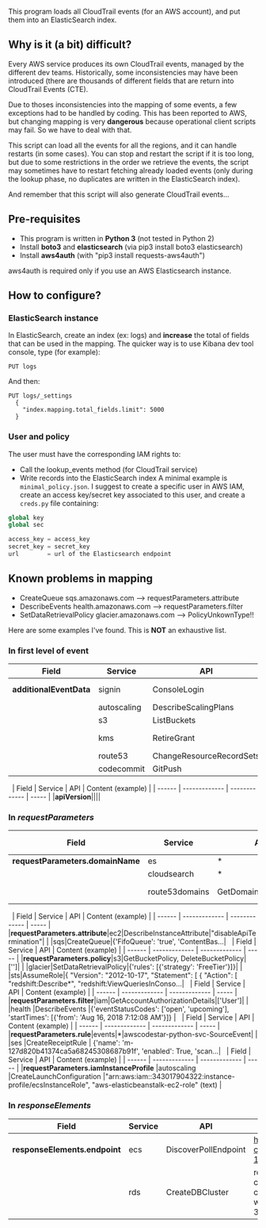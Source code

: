 This program loads all CloudTrail events (for an AWS account), and put them into an ElasticSearch index.

## Why is it (a bit) difficult?
Every AWS service produces its own CloudTrail events, managed by the different dev teams. Historically, 
some inconsistencies may have been introduced (there are thousands of different fields that are return
into CloudTrail Events (CTE).

Due to thoses inconsistencies into the mapping of some events, a few exceptions had to be handled by coding.
This has been reported to AWS, but changing mapping is very **dangerous** because operational client scripts 
may fail. So we have to deal with that.

This script can load all the events for all the regions, and it can handle restarts (in some cases). You
can stop and restart the script if it is too long, but due to some restrictions in the order we retrieve
the events, the script may sometimes have to restart fetching already loaded events (only during the lookup
phase, no duplicates are written in the ElasticSearch index).

And remember that this script will also generate CloudTrail events...

## Pre-requisites

* This program is written in **Python 3** (not tested in Python 2)
* Install **boto3** and **elasticsearch** (via pip3 install boto3 elasticsearch)
* Install **aws4auth** (with "pip3 install requests-aws4auth")

aws4auth is required only if you use an AWS Elasticsearch instance. 

## How to configure?
### ElasticSearch instance
In ElasticSearch, create an index (ex: logs) and **increase** the total of fields that can be used in the mapping. The quicker way is to use Kibana dev tool console, type (for example):
```
PUT logs
```
And then:
```
PUT logs/_settings
  {
    "index.mapping.total_fields.limit": 5000
  }
```
### User and policy
The user must have the corresponding IAM rights to:
* Call the lookup_events method (for CloudTrail service)
* Write records into the ElasticSearch index
A minimal example is `minimal_policy.json`.
I suggest to create a specific user in AWS IAM, create an access key/secret key associated to this user, and create a `creds.py` file containing:
```python
global key
global sec

access_key = access_key
secret_key = secret_key
url        = url of the Elasticsearch endpoint
```

## Known problems in mapping
* CreateQueue sqs.amazonaws.com --> requestParameters.attribute
* DescribeEvents health.amazonaws.com --> requestParameters.filter
* SetDataRetrievalPolicy glacier.amazonaws.com --> PolicyUnkownType!!

Here are some examples I've found. This is **NOT** an exhaustive list.

### In first level of event
| Field | Service        | API           | Content (example)  |
| ------ | ------------- | ------------- | ----- |
|**additionalEventData** | signin 		| ConsoleLogin	|{'LoginTo': 'https://console.aws.amazon.com/console/home?state=hashArgs%23&isauthcode=true', 'MobileVersion': 'No', 'MFAUsed': 'Yes'}|
| | autoscaling	| DescribeScalingPlans | {'service': 'application-autoscaling'} |
| | s3			| ListBuckets			|	{'vpcEndpointId': 'vpce-80a25ae9'}|
| |kms|RetireGrant |Grant ID: 4b2633e49ff14904d6c6f07d044bfa72d940913dc2939f8c4723c6bfdae02eca|
| |route53|ChangeResourceRecordSets|{'Note': 'Do not use to reconstruct hosted zone'}|
| |codecommit|GitPush| {'protocol': 'HTTP', 'capabilities': ['report-status', 'delete-refs', 's...|
&nbsp;
| Field | Service        | API           | Content (example)  |
| ------ | ------------- | ------------- | ----- |
|**apiVersion**||||
&nbsp;
### In *requestParameters*
| Field | Service        | API           | Content (example)  |
| ------ | ------------- | ------------- | ----- |
|**requestParameters.domainName**|es|*|*|
| |cloudsearch|*|*text*|
| |route53domains|GetDomainSuggestions|{'name': 'xyz.com'}|
&nbsp;
| Field | Service        | API           | Content (example)  |
| ------ | ------------- | ------------- | ----- |
|**requestParameters.attribute**|ec2|DescribeInstanceAttribute|"disableApiTermination"|
| |sqs|CreateQueue|{'FifoQueue': 'true', 'ContentBas...|
&nbsp;
| Field | Service        | API           | Content (example)  |
| ------ | ------------- | ------------- | ----- |
|**requestParameters.policy**|s3|GetBucketPolicy, DeleteBucketPolicy|['']|
| |glacier|SetDataRetrievalPolicy|{'rules': [{'strategy': 'FreeTier'}]}|
| |sts|AssumeRole|{  "Version": "2012-10-17",  "Statement": [    {      "Action": [        "redshift:Describe*",        "redshift:ViewQueriesInConso...|
&nbsp;
| Field | Service        | API           | Content (example)  |
| ------ | ------------- | ------------- | ----- |
|**requestParameters.filter**|iam|GetAccountAuthorizationDetails|['User']|
| |health |DescribeEvents |{'eventStatusCodes': ['open', 'upcoming'], 'startTimes': [{'from': 'Aug 16, 2018 7:12:08 AM'}]} |
&nbsp;
| Field | Service        | API           | Content (example)  |
| ------ | ------------- | ------------- | ----- |
|**requestParameters.rule**|events|*|awscodestar-python-svc-SourceEvent|
| |ses |CreateReceiptRule | {'name': 'm-127d820b41374ca5a68245308687b91f', 'enabled': True, 'scan...|
&nbsp;
| Field | Service        | API           | Content (example)  |
| ------ | ------------- | ------------- | ----- |
|**requestParameters.iamInstanceProfile** |autoscaling |CreateLaunchConfiguration |"arn:aws:iam::343017904322:instance-profile/ecsInstanceRole", "aws-elasticbeanstalk-ec2-role" (text) |


### In *responseElements*
| Field | Service        | API           | Content (example)  |
| ------ | ------------- | ------------- | ----- |
|**responseElements.endpoint**|ecs|DiscoverPollEndpoint|https://ecs-a-1.eu-central-1.amazonaws.com/|
| |rds |CreateDBCluster |rds-jean-cluster.cluster-calkp6br8fsn.eu-west-3.rds.amazonaws.com |

